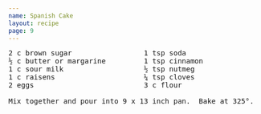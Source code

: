 ```yaml
---
name: Spanish Cake
layout: recipe
page: 9
---
```


<pre>
2 c brown sugar                 1 tsp soda
½ c butter or margarine         1 tsp cinnamon
1 c sour milk                   ½ tsp nutmeg
1 c raisens                     ¼ tsp cloves
2 eggs                          3 c flour

Mix together and pour into 9 x 13 inch pan.  Bake at 325°.
</pre>
